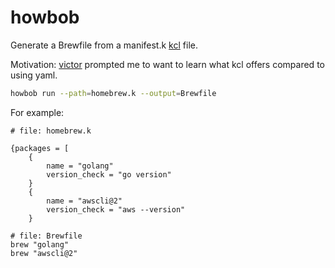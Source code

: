 # howbob

Generate a Brewfile from a manifest.k [kcl](https://www.kcl-lang.io) file.

Motivation: [victor](https://www.youtube.com/watch?v=Gn6btuH3ULw) prompted me to want to learn what kcl offers compared to using yaml.

```bash
howbob run --path=homebrew.k --output=Brewfile
```

For example:
```
# file: homebrew.k

{packages = [
    {
        name = "golang"
        version_check = "go version"
    }
    {
        name = "awscli@2"
        version_check = "aws --version"
    }
```

```
# file: Brewfile
brew "golang"
brew "awscli@2"
```
